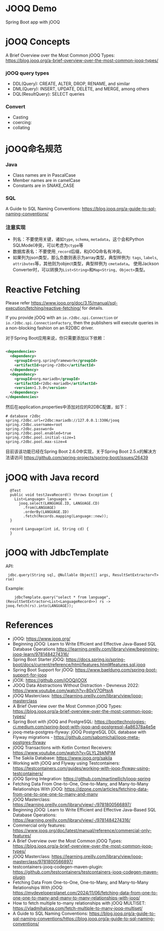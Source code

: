 JOOQ Demo
=============================
Spring Boot app with jOOQ

# jOOQ Concepts

A Brief Overview over the Most Common jOOQ
Types: https://blog.jooq.org/a-brief-overview-over-the-most-common-jooq-types/

### jOOQ query types

- DDL(Query): CREATE, ALTER, DROP, RENAME, and similar
- DML(Query): INSERT, UPDATE, DELETE, and MERGE, among others
- DQL(ResultQuery): SELECT queries

### Convert

- Casting
- coercing:
- collating

# jOOQ命名规范

### Java

- Class names are in PascalCase
- Member names are in camelCase
- Constants are in SNAKE_CASE

### SQL

A Guide to SQL Naming Conventions: https://blog.jooq.org/a-guide-to-sql-naming-conventions/

### 注意实现

- 列名：不要使用关键，诸如`type`, `schema`, `metadata`，这个会和Python SQLModel冲突，可以考虑为`ctype`等
- 数据库表名：不要使用`_record`后缀，和jOOQ命名有冲突。
- 如果列为json类型，那么负数则表示为array类型，典型样例为: `tags`, `labels`, `attributes`等，其他则为object类型，典型样例为
  `cmetadata`。 使用Jackson Converter时，可以转换为`List<String>`和`Map<String, Object>`类型。

# Reactive Fetching

Please refer https://www.jooq.org/doc/3.15/manual/sql-execution/fetching/reactive-fetching/ for details.

If you provide jOOQ with an `io.r2dbc.spi.Connection` or `io.r2dbc.spi.ConnectionFactory`,
then the publishers will execute queries in a non-blocking fashion on an R2DBC driver.

对于Spring Boot应用来说，你只需要添加以下依赖：

```xml

<dependencies>
  <dependency>
    <groupId>org.springframework</groupId>
    <artifactId>spring-r2dbc</artifactId>
  </dependency>
  <dependency>
    <groupId>org.mariadb</groupId>
    <artifactId>r2dbc-mariadb</artifactId>
    <version>1.3.0</version>
  </dependency>
</dependencies>
```

然后在application.properties中添加对应的R2DBC配置，如下：

```properties
# database r2dbc
spring.r2dbc.url=r2dbc:mariadb://127.0.0.1:3306/jooq
spring.r2dbc.username=root
spring.r2dbc.password=
spring.r2dbc.pool.enabled=true
spring.r2dbc.pool.initial-size=1
spring.r2dbc.pool.max-size=4
```

目前该该功能已经在Spring Boot 2.6.0中实现，关于Spring Boot
2.5.x的解决方法请访问 https://github.com/spring-projects/spring-boot/issues/26439

# jOOQ with Java record

```
  @Test
  public void testJavaRecord() throws Exception {
    List<Language> languages =
      jooq.select(LANGUAGE.ID, LANGUAGE.CD)
        .from(LANGUAGE)
        .orderBy(LANGUAGE.ID)
        .fetch(Records.mapping(Language::new));
  }

  record Language(int id, String cd) {
  }

```

# jOOQ with JdbcTemplate

API:
```
 jdbc.query(String sql, @Nullable Object[] args, ResultSetExtractor<T> rse)
```

Example:

```
    jdbcTemplate.query("select * from language", (ResultSetExtractor<List<LanguageRecord>>) rs -> jooq.fetch(rs).into(LANGUAGE));
```

# References

* jOOQ: https://www.jooq.org/
* Beginning jOOQ: Learn to Write Efficient and Effective Java-Based SQL Database
  Operations  https://learning.oreilly.com/library/view/beginning-jooq-learn/9781484274316/
* Spring Boot Starter
  jOOQ: https://docs.spring.io/spring-boot/docs/current/reference/html/features.html#features.sql.jooq
* Spring Boot Support for jOOQ: https://www.baeldung.com/spring-boot-support-for-jooq
* jOOX: https://github.com/jOOQ/jOOX
* JOOQ Data Abstractions Without Distraction - Devnexus 2022: https://www.youtube.com/watch?v=80xV7OPtsrA
* jOOQ Masterclass: https://learning.oreilly.com/library/view/jooq-masterclass
* A Brief Overview over the Most Common jOOQ
  Types: https://blog.jooq.org/a-brief-overview-over-the-most-common-jooq-types/
* Spring Boot with jOOQ and
  PostgreSQL: https://boottechnologies-ci.medium.com/spring-boot-with-jooq-and-postgresql-4a86378a4e5e
* jooq-meta-postgres-flyway: jOOQ PostgreSQL DDL database with Flyway
  migrations - https://github.com/sabomichal/jooq-meta-postgres-flyway
* jOOQ Transactions with Kotlin Context Receivers: https://www.youtube.com/watch?v=GLYL2bkNPjM
* The Sakila Database: https://www.jooq.org/sakila
* Working with jOOQ and Flyway using
  Testcontainers: https://testcontainers.com/guides/working-with-jooq-flyway-using-testcontainers/
* jOOQ Spring Integration: https://github.com/martinellich/jooq-spring
* Fetching Data From One-to-One, One-to-Many, and Many-to-Many Relationships With
  jOOQ: https://dzone.com/articles/fetching-data-from-one-to-one-one-to-many-and-many
* jOOQ Masterclass: https://learning.oreilly.com/library/view/-/9781800566897/
* Beginning jOOQ: Learn to Write Efficient and Effective Java-Based SQL Database
  Operations: https://learning.oreilly.com/library/view/-/9781484274316/
* Commercial only features: https://www.jooq.org/doc/latest/manual/reference/commercial-only-features/
* A Brief Overview over the Most Common jOOQ
  Types: https://blog.jooq.org/a-brief-overview-over-the-most-common-jooq-types/
* jOOQ Masterclass: https://learning.oreilly.com/library/view/jooq-masterclass/9781800566897/
* testcontainers-jooq-codegen-maven-plugin: https://github.com/testcontainers/testcontainers-jooq-codegen-maven-plugin
* Fetching Data From One-to-One, One-to-Many, and Many-to-Many Relationships With
  jOOQ: https://mydeveloperplanet.com/2024/11/06/fetching-data-from-one-to-one-one-to-many-and-many-to-many-relationships-with-jooq/
* How to fetch multiple to-many relationships with jOOQ
  MULTISET: https://vladmihalcea.com/fetch-multiple-to-many-jooq-multiset/
* A Guide to SQL Naming
  Conventions: https://blog.jooq.org/a-guide-to-sql-naming-conventions/https://blog.jooq.org/a-guide-to-sql-naming-conventions/

